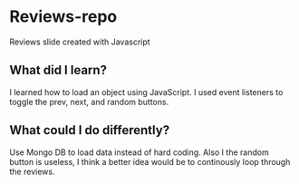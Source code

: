 # Reviews-repo
Reviews slide created with Javascript

## What did I learn?
I learned how to load an object using JavaScript. I used event listeners to toggle the prev, next, and random buttons. 


## What could I do differently?

Use Mongo DB to load data instead of hard coding. Also I the random button is useless, I think a better idea would be to continously loop through the reviews.